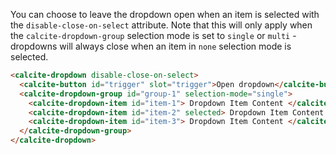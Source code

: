 You can choose to leave the dropdown open when an item is selected with the `disable-close-on-select` attribute. Note that this will only apply when the `calcite-dropdown-group` selection mode is set to `single` or `multi` - dropdowns will always close when an item in `none` selection mode is selected.

```html
<calcite-dropdown disable-close-on-select>
  <calcite-button id="trigger" slot="trigger">Open dropdown</calcite-button>
  <calcite-dropdown-group id="group-1" selection-mode="single">
    <calcite-dropdown-item id="item-1"> Dropdown Item Content </calcite-dropdown-item>
    <calcite-dropdown-item id="item-2" selected> Dropdown Item Content </calcite-dropdown-item>
    <calcite-dropdown-item id="item-3"> Dropdown Item Content </calcite-dropdown-item>
  </calcite-dropdown-group>
</calcite-dropdown>
```
